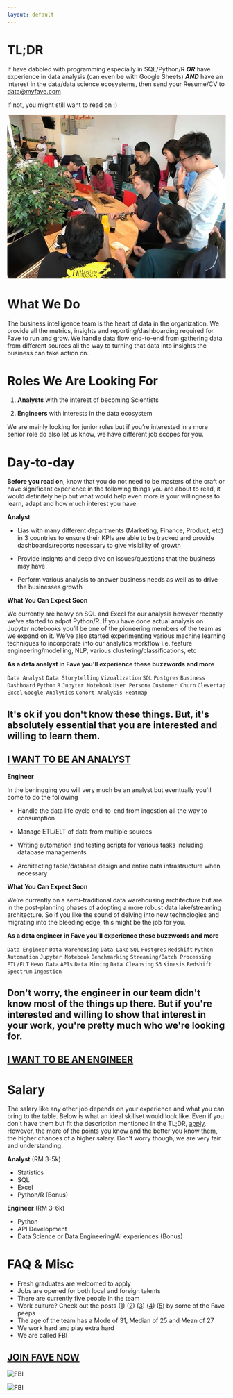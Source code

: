 ```yaml
---
layout: default
---
```


<!-- ## [Fave](http://careers.myfave.com/) Business Intelligence (Data) Team is Hiring! -->

# TL;DR

If have dabbled with programming especially in SQL/Python/R ***OR*** have experience in data analysis (can even be with Google Sheets) ***AND*** have an interest in the data/data science ecosystems, then send your Resume/CV to [data@myfave.com]()

If not, you might still want to read on :)

![FBI](/assets/images/fbi.png)

# What We Do

The business intelligence team is the heart of data in the organization. We provide all the metrics, insights and reporting/dashboarding required for Fave to run and grow. We handle data flow end-to-end from gathering data from different sources all the way to turning that data into insights the business can take action on.

# Roles We Are Looking For

1. **Analysts** with the interest of becoming Scientists 

2. **Engineers** with interests in the data ecosystem

We are mainly looking for junior roles but if you’re interested in a more senior role do also let us know, we have different job scopes for you.

# Day-to-day

**Before you read on**, know that you do not need to be masters of the craft or have significant experience in the following things you are about to read, it would definitely help but what would help even more is your willingness to learn, adapt and how much interest you have.

**Analyst**

- Lias with many different departments (Marketing, Finance, Product, etc) in 3 countries to ensure their KPIs are able to be tracked and provide dashboards/reports necessary to give visibility of growth

- Provide insights and deep dive on issues/questions that the business may have

- Perform various analysis to answer business needs as well as to drive the businesses growth 

**What You Can Expect Soon**

We currently are heavy on SQL and Excel for our analysis however recently we’ve started to adpot Python/R. If you have done actual analysis on Jupyter notebooks you’ll be one of the pioneering members of the team as we expand on it. We’ve also started experimenting various machine learning techniques to incorporate into our analytics workflow i.e. feature engineering/modelling, NLP, various clustering/classifications, etc

**As a data analyst in Fave you'll experience these buzzwords and more**

```Data Analyst``` ```Data Storytelling``` ```Vizualization``` ```SQL```  ```Postgres``` ```Business Dashboard``` ```Python``` ```R``` ```Jupyter Notebook``` ```User Persona``` ```Customer Churn``` ```Clevertap``` ```Excel``` ```Google Analytics``` ```Cohort Analysis Heatmap```

## It's ok if you don't know these things. But, it's absolutely essential that you are interested and willing to learn them.

## [I WANT TO BE AN ANALYST](/another-page)

**Engineer**

In the beningging you will very much be an analyst but eventually you'll come to do the following

- Handle the data life cycle end-to-end from ingestion all the way to consumption

- Manage ETL/ELT of data from multiple sources

- Writing automation and testing scripts for various tasks including database managements

- Architecting table/database design and entire data infrastructure when necessary

**What You Can Expect Soon**

We’re currently on a semi-traditional data warehousing architecture but are in the post-planning phases of adopting a more robust data lake/streaming architecture. So if you like the sound of delving into new technologies and migrating into the bleeding edge, this might be the job for you.

**As a data engineer in Fave you'll experience these buzzwords and more**

```Data Engineer``` ```Data Warehousing``` ```Data Lake``` ```SQL```  ```Postgres``` ```Redshift``` ```Python``` ```Automation``` ```Jupyter Notebook``` ```Benchmarking``` ```Streaming/Batch Processing``` ```ETL/ELT``` ```Hevo Data``` ```APIs``` ```Data Mining``` ```Data Cleansing``` ```S3``` ```Kinesis``` ```Redshift Spectrum``` ```Ingestion```

## Don't worry, the engineer in our team didn't know most of the things up there. But if you're interested and willing to show that interest in your work, you're pretty much who we're looking for.

## [I WANT TO BE AN ENGINEER](/another-page)

# Salary

The salary like any other job depends on your experience and what you can bring to the table. Below is what an ideal skillset would look like. Even if you don't have them but fit the description mentioned in the TL;DR, [apply](/another-page). However, the more of the points you know and the better you know them, the higher chances of a higher salary. Don't worry though, we are very fair and understanding.

**Analyst** (RM 3-5k)
- Statistics
- SQL
- Excel
- Python/R (Bonus)

**Engineer** (RM 3-6k)
- Python
- API Development
- Data Science or Data Engineering/AI experiences (Bonus)

# FAQ & Misc

- Fresh graduates are welcomed to apply
- Jobs are opened for both local and foreign talents
- There are currently five people in the team
- Work culture? Check out the posts ([1](https://www.linkedin.com/in/elvish-sew-poi-ling-%E8%90%A7%E7%90%A3%E9%9C%96-6a5a6627/detail/recent-activity/shares/)) ([2](https://www.linkedin.com/in/chyeoh/detail/recent-activity/shares/)) ([3](https://www.linkedin.com/in/sufianrosli/detail/recent-activity/shares/)) ([4](https://www.linkedin.com/in/audrapakalnyte/detail/recent-activity/shares/)) ([5](https://www.linkedin.com/in/maryjaneolores/detail/recent-activity/shares/)) by some of the Fave peeps
- The age of the team has a Mode of 31, Median of 25 and Mean of 27
- We work hard and play extra hard
- We are called FBI

## [JOIN FAVE NOW](/another-page)

![FBI](/assets/images/fbiii.png)

![FBI](/assets/images/fbiib.png)
